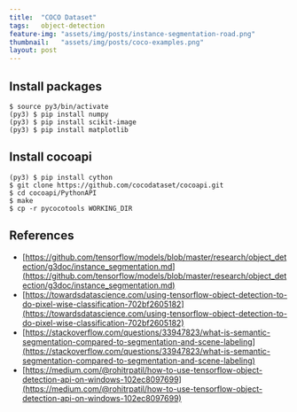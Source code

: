 ```yaml
---
title:  "COCO Dataset"
tags:   object-detection
feature-img: "assets/img/posts/instance-segmentation-road.png"
thumbnail:   "assets/img/posts/coco-examples.png"
layout: post
---
```


## Install packages

```
$ source py3/bin/activate
(py3) $ pip install numpy
(py3) $ pip install scikit-image
(py3) $ pip install matplotlib
```

## Install cocoapi

```
(py3) $ pip install cython
$ git clone https://github.com/cocodataset/cocoapi.git
$ cd cocoapi/PythonAPI
$ make
$ cp -r pycocotools WORKING_DIR
```

## References

* [https://github.com/tensorflow/models/blob/master/research/object_detection/g3doc/instance_segmentation.md](https://github.com/tensorflow/models/blob/master/research/object_detection/g3doc/instance_segmentation.md)
* [https://towardsdatascience.com/using-tensorflow-object-detection-to-do-pixel-wise-classification-702bf2605182](https://towardsdatascience.com/using-tensorflow-object-detection-to-do-pixel-wise-classification-702bf2605182)
* [https://stackoverflow.com/questions/33947823/what-is-semantic-segmentation-compared-to-segmentation-and-scene-labeling](https://stackoverflow.com/questions/33947823/what-is-semantic-segmentation-compared-to-segmentation-and-scene-labeling)
* [https://medium.com/@rohitrpatil/how-to-use-tensorflow-object-detection-api-on-windows-102ec8097699](https://medium.com/@rohitrpatil/how-to-use-tensorflow-object-detection-api-on-windows-102ec8097699)
